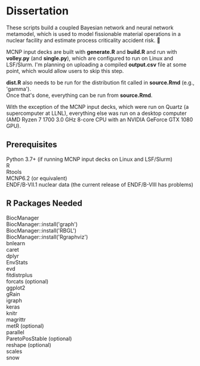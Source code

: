 # Dissertation

These scripts build a coupled Bayesian network and neural network metamodel, which is used to model fissionable material operations in a nuclear facility and estimate process criticality accident risk. 🤯  

MCNP input decks are built with **generate.R** and **build.R** and run with **volley.py** (and **single.py**), which are configured to run on Linux and LSF/Slurm. I'm planning on uploading a compiled **output.csv** file at some point, which would allow users to skip this step.  

**dist.R** also needs to be run for the distribution fit called in **source.Rmd** (e.g., 'gamma').  
Once that's done, everything can be run from **source.Rmd**.  

With the exception of the MCNP input decks, which were run on Quartz (a supercomputer at LLNL), everything else was run on a desktop computer (AMD Ryzen 7 1700 3.0 GHz 8-core CPU with an NVIDIA GeForce GTX 1080 GPU).  

## Prerequisites
Python 3.7+ (if running MCNP input decks on Linux and LSF/Slurm)  
R  
Rtools  
MCNP6.2 (or equivalent)  
ENDF/B-VII.1 nuclear data (the current release of ENDF/B-VIII has problems)  

## R Packages Needed
BiocManager  
BiocManager::install('graph')  
BiocManager::install('RBGL')  
BiocManager::install('Rgraphviz')  
bnlearn  
caret  
dplyr  
EnvStats  
evd  
fitdistrplus  
forcats (optional)  
ggplot2  
gRain  
igraph  
keras  
knitr  
magrittr  
metR (optional)  
parallel  
ParetoPosStable (optional)  
reshape (optional)  
scales  
snow  
